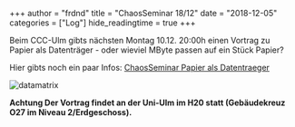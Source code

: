 +++
author = "frdnd"
title = "ChaosSeminar 18/12"
date = "2018-12-05"
categories = ["Log"]
hide_readingtime = true
+++

Beim CCC-Ulm gibts nächsten Montag 10.12. 20:00h einen Vortrag zu Papier als Datenträger - oder wieviel MByte passen auf ein Stück Papier?

Hier gibts noch ein paar Infos: [ChaosSeminar Papier als Datentraeger](https://ulm.ccc.de/ChaosSeminar/2018/12_Papier_als_Datentraeger)

![datamatrix](/uploads/2018/12/datamatrix.jpg)

**Achtung Der Vortrag findet an der Uni-Ulm im H20 statt (Gebäudekreuz O27 im Niveau 2/Erdgeschoss).**





